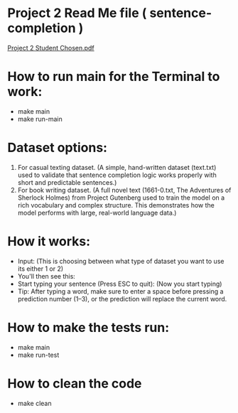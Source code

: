 # Project 2 Read Me file ( sentence-completion )
[Project 2 Student Chosen.pdf](https://github.com/user-attachments/files/19523410/Project.2.Student.Chosen.pdf)


# How to run main for the Terminal to work: 
- make main
- make run-main
# Dataset options: 
1.  For casual texting dataset. (A simple, hand-written dataset (text.txt) used to validate that sentence completion logic works properly with short and predictable sentences.)
2.  For book writing dataset. (A full novel text (1661-0.txt, The Adventures of Sherlock Holmes) from Project Gutenberg used to train the model on a rich vocabulary and complex structure. This demonstrates how the model performs with large, real-world language data.)
# How it works: 
- Input: (This is choosing between what type of dataset you want to use its either 1 or 2)
- You'll then see this:
- Start typing your sentence (Press ESC to quit): (Now you start typing)
- Tip: After typing a word, make sure to enter a space before pressing a prediction number (1–3), or the prediction will replace the current word.

# How to make the tests run: 
- make main 
- make run-test

# How to clean the code
- make clean
